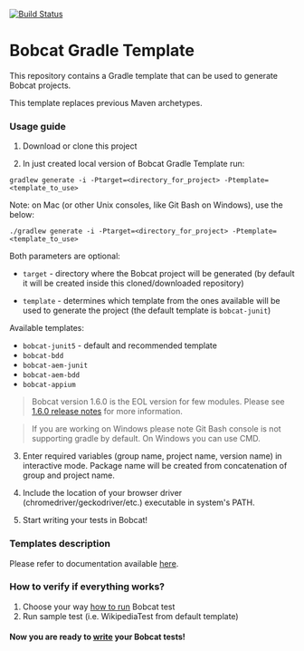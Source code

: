 [![Build Status](https://travis-ci.org/Cognifide/bobcat-gradle-template.svg?branch=master)](https://travis-ci.org/Cognifide/bobcat-gradle-template)
# Bobcat Gradle Template

This repository contains a Gradle template that can be used to generate Bobcat projects.

This template replaces previous Maven archetypes.

### Usage guide

1. Download or clone this project

2. In just created local version of Bobcat Gradle Template run:
```
gradlew generate -i -Ptarget=<directory_for_project> -Ptemplate=<template_to_use>
```

Note: on Mac (or other Unix consoles, like Git Bash on Windows), use the below:
```
./gradlew generate -i -Ptarget=<directory_for_project> -Ptemplate=<template_to_use>
```

Both parameters are optional:

- `target` - directory where the Bobcat project will be generated (by default it will be created inside this cloned/downloaded repository)

- `template` - determines which template from the ones available will be used to generate the project (the default template is `bobcat-junit`)

Available templates:

- `bobcat-junit5` - default and recommended template
- `bobcat-bdd`
- `bobcat-aem-junit`
- `bobcat-aem-bdd`
- `bobcat-appium`

>Bobcat version 1.6.0 is the EOL version for few modules. Please see [1.6.0 release notes](https://github.com/Cognifide/bobcat/releases/tag/1.6.0) for more information.

>If you are working on Windows please note Git Bash console is not supporting gradle by default. On Windows you can use CMD.
  
3. Enter required variables (group name, project name, version name) in interactive mode. Package name will be created from concatenation of group and project name.

4. Include the location of your browser driver (chromedriver/geckodriver/etc.) executable in system's PATH.

5. Start writing your tests in Bobcat!

### Templates description
Please refer to documentation available [here](https://cognifide.github.io/bobcat/docs/templates/).

### How to verify if everything works?
1. Choose your way [how to run](https://cognifide.github.io/bobcat/docs/configuring-bobcat/) Bobcat test
2. Run sample test (i.e. WikipediaTest from default template)

#### Now you are ready to [write](https://cognifide.github.io/bobcat/docs/first-test/) your Bobcat tests!
